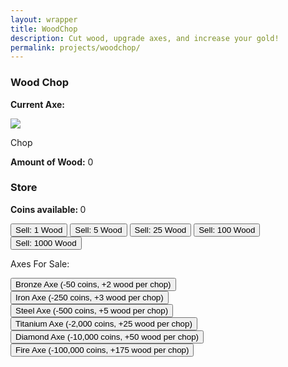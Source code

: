 ```yaml
---
layout: wrapper
title: WoodChop
description: Cut wood, upgrade axes, and increase your gold!
permalink: projects/woodchop/
---
```



<link rel="stylesheet" type="text/css" href="{{ site.url }}/assets/css/woodchop.css">

<main>
	<div class="section">
		<h3>Wood Chop</h3>
		<p><b>Current Axe:</b> <span id="axeType"></span></p>
		<a class="more round" id="chopWood">
			<img id="axeImg" src="{{site.url}}/assets/img/woodchop/hand.png">
			<p>Chop</p>
		</a>
		<p><b>Amount of Wood:</b> <span id="woodAmt">0</span></p>
	</div>
	<div class="section">
		<h3>Store</h3>
		<p><b>Coins available: </b><span id="coinAmt">0</span></p>
		<button class ="sellButton" id="sellWood">
			Sell: 1 Wood
		</button>
		<button class ="sellButton" id="sellWood5x">
			Sell: 5 Wood
		</button>
		<button class ="sellButton" id="sellWood25x">
			Sell: 25 Wood
		</button>
		<button class ="sellButton" id="sellWood100x">
			Sell: 100 Wood
		</button>
		<button class ="sellButton" id="sellWood1000x">
			Sell: 1000 Wood
		</button>
		<p>Axes For Sale:</p>
		<button class ="buyButton" id="buyBronzeAxe">
			Bronze Axe (-50 coins, +2 wood per chop)
		</button>
		<button class ="buyButton" id="buyIronAxe">
			Iron Axe (-250 coins, +3 wood per chop)
		</button>
		<button class ="buyButton" id="buySteelAxe">
			Steel Axe (-500 coins, +5 wood per chop)
		</button>
		<br>
		<button class ="buyButton" id="buyTitaniumAxe">Titanium Axe (-2,000 coins, +25 wood per chop)</button>
		<button class ="buyButton" id="buyDiamondAxe">Diamond Axe (-10,000 coins, +50 wood per chop)</button>
		<br>
		<button class ="buyButton" id="buyFireAxe">Fire Axe (-100,000 coins, +175 wood per chop)</button>
	</div>
</main>

<script src="https://ajax.googleapis.com/ajax/libs/jquery/3.3.1/jquery.min.js"></script>
<script src='{{site.url}}/assets/js/woodchop.js'>
</script>

